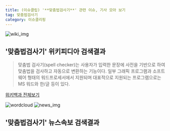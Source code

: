 ```yaml
---
title: (이슈클립) '**맞춤법검사기**' 관련 이슈, 기사 모아 보기
tag: 맞춤법검사기
category: 이슈클리핑
---
```

![wiki_img](https://user-images.githubusercontent.com/42597476/44503234-41136a80-a6d0-11e8-9071-6fc6418eafe4.png)
## **'**맞춤법검사기**'** 위키피디아 검색결과
>맞춤법 검사기(spell checker)는 사용자가 입력한 문장에 사전을 기반으로 하여 맞춤법을 검사하고 자동으로 변환하는 기능이다. 일부 그래픽 프로그램과 소프트웨어 형태의 워드프로세서에서 지원되며 대표적으로 지원되는 프로그램으로는 MS 워드와 한/글 등이 있다.

<a href="https://ko.wikipedia.org/wiki/맞춤법검사기" target="_blank">위키백과 전체보기</a>

![wordcloud](https://s3.ap-northeast-2.amazonaws.com/lyrics101-wordcloud/2018-09-28-1538072139.png)
![news_img](https://user-images.githubusercontent.com/42597476/44507050-1206f400-a6e4-11e8-8d98-7ffbfebb353f.png)
## **'**맞춤법검사기**'** 뉴스속보 검색결과

